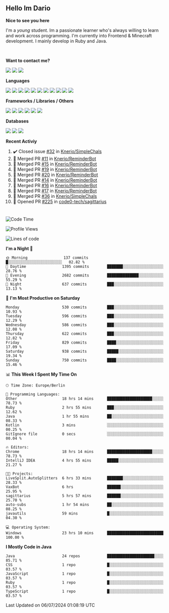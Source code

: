 <h2>Hello Im Dario</h2>

**Nice to see you here**

I'm a *young* student. Im a passionate learner who's always willing to learn and work across
programming. I'm currently into Frontend & Minecraft development. I mainly develop in Ruby and Java.

<br/>

**Want to contact me?**

<a href="https://github.com/knerio"><img src="https://img.shields.io/badge/-Github-blue?style=for-the-badge&logo=github&logoColor=white"/></a> <a href="https://discord.com/users/639416958923702292"><img src="https://img.shields.io/badge/-knerio-blue?style=for-the-badge&logo=discord&logoColor=white"/></a> <a href="https://twitch.tv/dopalos_"><img src="https://img.shields.io/badge/-twitch-blue?style=for-the-badge&logo=twitch&logoColor=white"/></a>

**Languages**

<img src="https://img.shields.io/badge/-HTML-blue?style=for-the-badge&logo=html5&logoColor=white"/> <img src="https://img.shields.io/badge/-CSS-blue?style=for-the-badge&logo=CSS3&logoColor=white"/> <img src="https://img.shields.io/badge/-Javascript-blue?style=for-the-badge&logo=javascript&logoColor=white"/> <img src="https://img.shields.io/badge/-Typescript-blue?style=for-the-badge&logo=TypeScript&logoColor=white"/> <img src="https://img.shields.io/badge/-Java-blue?style=for-the-badge&logo=java&logoColor=white"/> <img src="https://img.shields.io/badge/-Kotlin-blue?style=for-the-badge&logo=kotlin&logoColor=white"/> <img src="https://img.shields.io/badge/-SQL-blue?style=for-the-badge&logo=MYSQL&logoColor=white"/> <img src="https://img.shields.io/badge/-Markdown-blue?style=for-the-badge&logo=Markdown&logoColor=white"/> <img src="https://img.shields.io/badge/-JSON-blue?style=for-the-badge&logo=JSON&logoColor=white"/> <img src="https://img.shields.io/badge/-Git-blue?style=for-the-badge&logo=Git&logoColor=white"/> <img src="https://img.shields.io/badge/-Ruby-blue?style=for-the-badge&logo=Ruby&logoColor=white"/>
<br/>

 **Frameworks / Libraries / Others**

<img src="https://img.shields.io/badge/-Bootstrap-blue?style=for-the-badge&logo=Bootstrap&logoColor=white"/> <img src="https://img.shields.io/badge/-Node.JS-blue?style=for-the-badge&logo=node.js&logoColor=white"/> <img src="https://img.shields.io/badge/-React-blue?style=for-the-badge&logo=React&logoColor=white"/> <img src="https://img.shields.io/badge/-Express-blue?style=for-the-badge&logo=Express&logoColor=white"/> <img src="https://img.shields.io/badge/-Next.Js-blue?style=for-the-badge&logo=Next.Js&logoColor=white"/> <img src="https://img.shields.io/badge/-Ruby_On_Rails-blue?style=for-the-badge&logo=ruby-on-rails&logoColor=white"/>

**Databases**

<img src="https://img.shields.io/badge/-MongoDB-blue?style=for-the-badge&logo=mongodb&logoColor=white"/> <img src="https://img.shields.io/badge/-MariaDB-blue?style=for-the-badge&logo=MariaDB&logoColor=white"/>
<img src="https://img.shields.io/badge/-PostgreSQL-blue?style=for-the-badge&logo=PostgreSQl&logoColor=white"/>

**Recent Activiy**

<!--RECENT_ACTIVITY:start-->
1. ✔️ Closed issue [#32](https://github.com/Knerio/SimpleChals/issues/32) in [Knerio/SimpleChals](https://github.com/Knerio/SimpleChals)<br>
2. 🎉 Merged PR [#11](https://github.com/Knerio/ReminderBot/pull/11) in [Knerio/ReminderBot](https://github.com/Knerio/ReminderBot)<br>
3. 🎉 Merged PR [#15](https://github.com/Knerio/ReminderBot/pull/15) in [Knerio/ReminderBot](https://github.com/Knerio/ReminderBot)<br>
4. 🎉 Merged PR [#19](https://github.com/Knerio/ReminderBot/pull/19) in [Knerio/ReminderBot](https://github.com/Knerio/ReminderBot)<br>
5. 🎉 Merged PR [#20](https://github.com/Knerio/ReminderBot/pull/20) in [Knerio/ReminderBot](https://github.com/Knerio/ReminderBot)<br>
6. 🎉 Merged PR [#14](https://github.com/Knerio/ReminderBot/pull/14) in [Knerio/ReminderBot](https://github.com/Knerio/ReminderBot)<br>
7. 🎉 Merged PR [#16](https://github.com/Knerio/ReminderBot/pull/16) in [Knerio/ReminderBot](https://github.com/Knerio/ReminderBot)<br>
8. 🎉 Merged PR [#17](https://github.com/Knerio/ReminderBot/pull/17) in [Knerio/ReminderBot](https://github.com/Knerio/ReminderBot)<br>
9. 🎉 Merged PR [#36](https://github.com/Knerio/SimpleChals/pull/36) in [Knerio/SimpleChals](https://github.com/Knerio/SimpleChals)<br>
10. 💪 Opened PR [#225](https://github.com/code0-tech/sagittarius/pull/225) in [code0-tech/sagittarius](https://github.com/code0-tech/sagittarius)<br>
<!--RECENT_ACTIVITY:end-->
 
#

<!--START_SECTION:waka-->
![Code Time](http://img.shields.io/badge/Code%20Time-466%20hrs%2032%20mins-blue)

![Profile Views](http://img.shields.io/badge/Profile%20Views-0-blue)

![Lines of code](https://img.shields.io/badge/From%20Hello%20World%20I%27ve%20Written-239.1%20thousand%20lines%20of%20code-blue)

**I'm a Night 🦉** 

```text
🌞 Morning                137 commits         █░░░░░░░░░░░░░░░░░░░░░░░░   02.82 % 
🌆 Daytime                1395 commits        ███████░░░░░░░░░░░░░░░░░░   28.76 % 
🌃 Evening                2682 commits        ██████████████░░░░░░░░░░░   55.29 % 
🌙 Night                  637 commits         ███░░░░░░░░░░░░░░░░░░░░░░   13.13 % 
```
📅 **I'm Most Productive on Saturday** 

```text
Monday                   530 commits         ███░░░░░░░░░░░░░░░░░░░░░░   10.93 % 
Tuesday                  596 commits         ███░░░░░░░░░░░░░░░░░░░░░░   12.29 % 
Wednesday                586 commits         ███░░░░░░░░░░░░░░░░░░░░░░   12.08 % 
Thursday                 622 commits         ███░░░░░░░░░░░░░░░░░░░░░░   12.82 % 
Friday                   829 commits         ████░░░░░░░░░░░░░░░░░░░░░   17.09 % 
Saturday                 938 commits         █████░░░░░░░░░░░░░░░░░░░░   19.34 % 
Sunday                   750 commits         ████░░░░░░░░░░░░░░░░░░░░░   15.46 % 
```


📊 **This Week I Spent My Time On** 

```text
🕑︎ Time Zone: Europe/Berlin

💬 Programming Languages: 
Other                    18 hrs 14 mins      ████████████████████░░░░░   78.73 % 
Ruby                     2 hrs 55 mins       ███░░░░░░░░░░░░░░░░░░░░░░   12.62 % 
Java                     1 hr 55 mins        ██░░░░░░░░░░░░░░░░░░░░░░░   08.33 % 
Kotlin                   3 mins              ░░░░░░░░░░░░░░░░░░░░░░░░░   00.25 % 
GitIgnore file           0 secs              ░░░░░░░░░░░░░░░░░░░░░░░░░   00.04 % 

🔥 Editors: 
Chrome                   18 hrs 14 mins      ████████████████████░░░░░   78.73 % 
IntelliJ IDEA            4 hrs 55 mins       █████░░░░░░░░░░░░░░░░░░░░   21.27 % 

🐱‍💻 Projects: 
LiveSplit.AutoSplitters  6 hrs 33 mins       ███████░░░░░░░░░░░░░░░░░░   28.33 % 
VaxBot                   6 hrs               ██████░░░░░░░░░░░░░░░░░░░   25.95 % 
sagittarius              5 hrs 57 mins       ██████░░░░░░░░░░░░░░░░░░░   25.70 % 
auto-subs                1 hr 54 mins        ██░░░░░░░░░░░░░░░░░░░░░░░   08.25 % 
javautils                59 mins             █░░░░░░░░░░░░░░░░░░░░░░░░   04.30 % 

💻 Operating System: 
Windows                  23 hrs 10 mins      █████████████████████████   100.00 % 
```

**I Mostly Code in Java** 

```text
Java                     24 repos            █████████████████████░░░░   85.71 % 
CSS                      1 repo              █░░░░░░░░░░░░░░░░░░░░░░░░   03.57 % 
JavaScript               1 repo              █░░░░░░░░░░░░░░░░░░░░░░░░   03.57 % 
Ruby                     1 repo              █░░░░░░░░░░░░░░░░░░░░░░░░   03.57 % 
TypeScript               1 repo              █░░░░░░░░░░░░░░░░░░░░░░░░   03.57 % 
```




 Last Updated on 06/07/2024 01:08:19 UTC
<!--END_SECTION:waka-->

